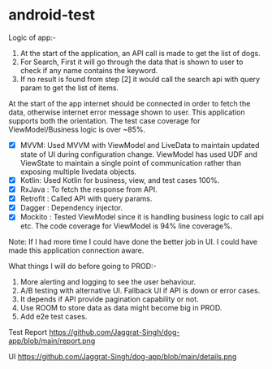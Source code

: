 # android-test

Logic of app:- 
1. At the start of the application, an API call is made to get the list of dogs.
2. For Search, First it will go through the data that is shown to user to check if any name contains the keyword. 
3. If no result is found from step [2] it would call the search api with query param to get the list of items. 

At the start of the app internet should be connected in order to fetch the data, otherwise internet error message shown to user. This application supports both the orientation. The test case coverage for ViewModel/Business logic is over ~85%.

- [x] MVVM: Used MVVM with ViewModel and LiveData to maintain updated state of UI during configuration change. ViewModel has used UDF and ViewState to maintain a single point of communication rather than exposing multiple livedata objects.
- [x] Kotlin: Used Kotlin for business, view, and test cases 100%.
- [x] RxJava : To fetch the response from API.
- [x] Retrofit : Called API with query params.
- [x] Dagger : Dependency injector.
- [x] Mockito : Tested ViewModel since it is handling business logic to call api etc. The code coverage for ViewModel is 94% line coverage%.

Note: If I had more time I could have done the better job in UI. I could have made this application connection aware.

What things I will do before going to PROD:- 
1. More alerting and logging to see the user behaviour. 
2. A/B testing with alternative UI. Fallback UI if API is down or error cases. 
3. It depends if API provide pagination capability or not.
4. Use ROOM to store data as data might become big in PROD.
5. Add e2e test cases.   



Test Report 
https://github.com/Jaggrat-Singh/dog-app/blob/main/report.png

UI
https://github.com/Jaggrat-Singh/dog-app/blob/main/details.png 
